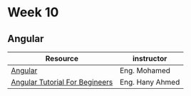 # Week 10
## Angular

| Resource | instructor |
| ---------| ---------|
| [Angular](https://drive.google.com/file/d/1Z3CLsshEqx6-_Jz1WX6UcYKDc7K7J1HE/view?usp=sharing) | Eng. Mohamed |
| [Angular Tutorial For Begineers](https://youtu.be/VTEDh2pNSBQ?si=nFXozoynBWBKb26t) | Eng. Hany Ahmed |
